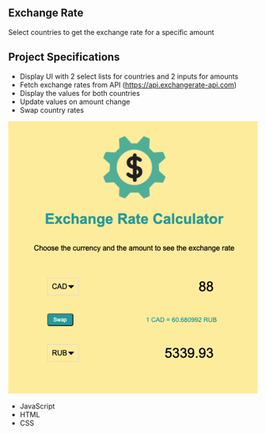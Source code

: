 ## Exchange Rate

Select countries to get the exchange rate for a specific amount

## Project Specifications

- Display UI with 2 select lists for countries and 2 inputs for amounts
- Fetch exchange rates from API (https://api.exchangerate-api.com)
- Display the values for both countries
- Update values on amount change
- Swap country rates


!["Exchange Rates](https://raw.githubusercontent.com/yuzhakova/exchange-rate/main/img/exchange-rate-calculator.png)


- JavaScript
- HTML
- CSS